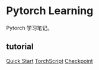 # Pytorch Learning

Pytorch 学习笔记。

## tutorial

[Quick Start](./tutorial/quickstart/README.md)
[TorchScript](./tutorial/torchscript/README.md)
[Checkpoint](./tutorial/checkpoint/README.md)

